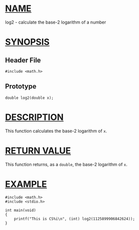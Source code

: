 # [NAME](#name)

log2 - calculate the base-2 logarithm of a number

# [SYNOPSIS](#synopsis)

## Header File

    #include <math.h>

## Prototype

    double log2(double x);

# [DESCRIPTION](#description)

This function calculates the base-2 logarithm of `x`.

# [RETURN VALUE](#return-value)

This function returns, as a `double`, the base-2 logarithm of `x`.

# [EXAMPLE](#example)

    #include <math.h>
    #include <stdio.h>

    int main(void)
    {
        printf("This is CS%i\n", (int) log2(1125899906842624));
    }
